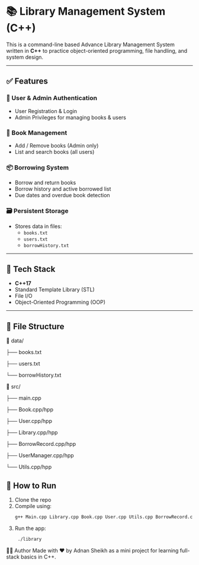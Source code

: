 # 📚 Library Management System (C++)

This is a command-line based Advance Library Management System written in **C++** to practice object-oriented programming, file handling, and system design.

---

## ✅ Features

### 👤 User & Admin Authentication
- User Registration & Login
- Admin Privileges for managing books & users

### 📖 Book Management
- Add / Remove books (Admin only)
- List and search books (all users)

### 📦 Borrowing System
- Borrow and return books
- Borrow history and active borrowed list
- Due dates and overdue book detection

### 🗃️ Persistent Storage
- Stores data in files:
  - `books.txt`
  - `users.txt`
  - `borrowHistory.txt`

---

## 🧠 Tech Stack

- **C++17**
- Standard Template Library (STL)
- File I/O
- Object-Oriented Programming (OOP)

---

## 📁 File Structure

📂 data/

├── books.txt

├── users.txt

└── borrowHistory.txt


📂 src/

├── main.cpp

├── Book.cpp/hpp

├── User.cpp/hpp

├── Library.cpp/hpp

├── BorrowRecord.cpp/hpp

├── UserManager.cpp/hpp

└── Utils.cpp/hpp

## 🚀 How to Run

1. Clone the repo
2. Compile using:
   ```bash
   g++ Main.cpp Library.cpp Book.cpp User.cpp Utils.cpp BorrowRecord.cpp UserManager.cpp -o library
   
3. Run the app:
   ```bash
    ./library
   
👨‍💻 Author
Made with ❤️ by Adnan Sheikh as a mini project for learning full-stack basics in C++.
